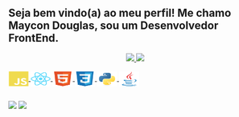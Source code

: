 
## Seja bem vindo(a) ao meu perfil! Me chamo Maycon Douglas, sou um Desenvolvedor FrontEnd.
<div align="center">
  <a href="https://github.com/maykkk1">
  <img height="180em" src="https://github-readme-stats.vercel.app/api?username=maykkk1&show_icons=true&theme=tokyonight&include_all_commits=true&count_private=true"/>
  <img height="180em" src="https://github-readme-stats.vercel.app/api/top-langs/?username=maykkk1&layout=compact&langs_count=7&theme=tokyonight"/>
</div>
<div style="display: inline_block"><br>
  <img align="center" alt="maycon-Js" height="30" width="40" src="https://raw.githubusercontent.com/devicons/devicon/master/icons/javascript/javascript-plain.svg">
  <img align="center" alt="mayconReact" height="30" width="40" src="https://raw.githubusercontent.com/devicons/devicon/master/icons/react/react-original.svg">
  <img align="center" alt="maycon-HTML" height="30" width="40" src="https://raw.githubusercontent.com/devicons/devicon/master/icons/html5/html5-original.svg">
  <img align="center" alt="maycon-CSS" height="30" width="40" src="https://raw.githubusercontent.com/devicons/devicon/master/icons/css3/css3-original.svg">
  <img align="center" alt="maycon-Python" height="30" width="40" src="https://raw.githubusercontent.com/devicons/devicon/master/icons/python/python-original.svg">
  <img align="center" alt="maycon-Python" height="30" width="40" src="https://raw.githubusercontent.com/devicons/devicon/master/icons/java/java-original.svg">
</div>
  
  ##
 
<div> 
  <a href="https://instagram.com/maykdss" target="_blank"><img src="https://img.shields.io/badge/-Instagram-%23E4405F?style=for-the-badge&logo=instagram&logoColor=white" target="_blank"></a>
  <a href="https://www.linkedin.com/in/maycondouglasdev/" target="_blank"><img src="https://img.shields.io/badge/-LinkedIn-%230077B5?style=for-the-badge&logo=linkedin&logoColor=white" target="_blank"></a> 
 
 
